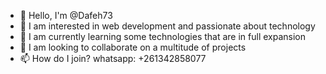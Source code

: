 - 👋 Hello, I'm @Dafeh73
- 👀 I am interested in web development and passionate about technology
- 🌱 I am currently learning some technologies that are in full expansion
- 💞️ I am looking to collaborate on a multitude of projects
- 📫 How do I join?
whatsapp: +261342858077

<!---
Dafeh73/Dafeh73 is a ✨ special ✨ repository because its `README.md` (this file) appears on your GitHub profile.
You can click the Preview link to take a look at your changes.
--->
